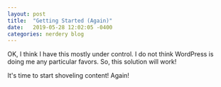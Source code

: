 ```yaml
---
layout: post
title:  "Getting Started (Again)"
date:   2019-05-28 12:02:05 -0400
categories: nerdery blog
---
```

OK, I think I have this mostly under control. I do not think WordPress is doing me any particular favors. So, this solution will work!

It's time to start shoveling content! Again!

